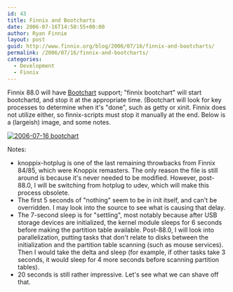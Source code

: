 ```yaml
---
id: 43
title: Finnix and Bootcharts
date: 2006-07-16T14:50:55+00:00
author: Ryan Finnie
layout: post
guid: http://www.finnix.org/blog/2006/07/16/finnix-and-bootcharts/
permalink: /2006/07/16/finnix-and-bootcharts/
categories:
  - Development
  - Finnix
---
```

Finnix 88.0 will have [Bootchart](http://www.bootchart.org/download.html) support; "finnix bootchart" will start bootchartd, and stop it at the appropriate time. (Bootchart will look for key processes to determine when it's "done", such as getty or xinit. Finnix does not utilize either, so finnix-scripts must stop it manually at the end. Below is a (largeish) image, and some notes.
  
<!--more-->


  
[<img src="http://www.finnix.org/w/images/f/f0/2006-07-16_bootchart.png" alt="2006-07-16 bootchart" border="0" />](http://www.finnix.org/Image:2006-07-16_bootchart.png)
  
Notes:

  * knoppix-hotplug is one of the last remaining throwbacks from Finnix 84/85, which were Knoppix remasters. The only reason the file is still around is because it's never needed to be modified. However, post-88.0, I will be switching from hotplug to udev, which will make this process obsolete.
  * The first 5 seconds of "nothing" seem to be in init itself, and can't be overridden. I may look into the source to see what is causing that delay.
  * The 7-second sleep is for "settling", most notably because after USB storage devices are initialized, the kernel module sleeps for 6 seconds before making the partition table available. Post-88.0, I will look into parallelization, putting tasks that don't relate to disks between the initialization and the partition table scanning (such as mouse services). Then I would take the delta and sleep (for example, if other tasks take 3 seconds, it would sleep for 4 more seconds before scanning partition tables).
  * 20 seconds is still rather impressive. Let's see what we can shave off that.